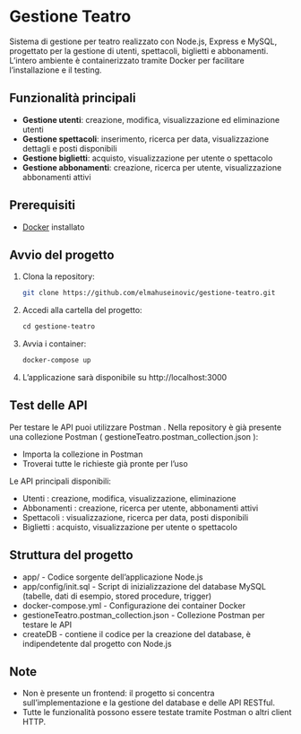 # Gestione Teatro

Sistema di gestione per teatro realizzato con Node.js, Express e MySQL, progettato per la gestione di utenti, spettacoli, biglietti e abbonamenti. L’intero ambiente è containerizzato tramite Docker per facilitare l’installazione e il testing.

## Funzionalità principali

- **Gestione utenti**: creazione, modifica, visualizzazione ed eliminazione utenti
- **Gestione spettacoli**: inserimento, ricerca per data, visualizzazione dettagli e posti disponibili
- **Gestione biglietti**: acquisto, visualizzazione per utente o spettacolo
- **Gestione abbonamenti**: creazione, ricerca per utente, visualizzazione abbonamenti attivi

## Prerequisiti

- [Docker](https://www.docker.com/) installato

## Avvio del progetto

1. Clona la repository:
   ```bash
   git clone https://github.com/elmahuseinovic/gestione-teatro.git
   

2. Accedi alla cartella del progetto:
    ```bash
    cd gestione-teatro
3.  Avvia i container:
    ```bash
    docker-compose up

4. L’applicazione sarà disponibile su http://localhost:3000

## Test delle API
Per testare le API puoi utilizzare Postman . Nella repository è già presente una collezione Postman ( gestioneTeatro.postman_collection.json ):

- Importa la collezione in Postman
- Troverai tutte le richieste già pronte per l’uso

Le API principali disponibili:

- Utenti : creazione, modifica, visualizzazione, eliminazione
- Abbonamenti : creazione, ricerca per utente, abbonamenti attivi
- Spettacoli : visualizzazione, ricerca per data, posti disponibili
- Biglietti : acquisto, visualizzazione per utente o spettacolo

## Struttura del progetto
- app/ - Codice sorgente dell’applicazione Node.js
- app/config/init.sql - Script di inizializzazione del database MySQL (tabelle, dati di esempio, stored procedure, trigger)
- docker-compose.yml - Configurazione dei container Docker
- gestioneTeatro.postman_collection.json - Collezione Postman per testare le API
- createDB - contiene il codice per la creazione del database, è indipendetente dal progetto con Node.js

## Note
- Non è presente un frontend: il progetto si concentra sull’implementazione e la gestione del database e delle API RESTful.
- Tutte le funzionalità possono essere testate tramite Postman o altri client HTTP.